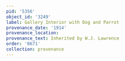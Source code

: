 ```yaml
---
pid: '5356'
object_id: '3249'
label: Gallery Interior with Dog and Parrot
provenance_date: '1914'
provenance_location:
provenance_text: Inherited by W.J. Lawrence
order: '0671'
collection: provenance
---
```


